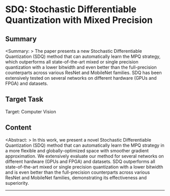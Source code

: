# SDQ: Stochastic Differentiable Quantization with Mixed Precision

## Summary

<Summary: > The paper presents a new Stochastic Differentiable Quantization (SDQ) method that can automatically learn the MPQ strategy, which outperforms all state-of-the-art mixed or single precision quantization with a lower bitwidth and even better than the full-precision counterparts across various ResNet and MobileNet families. SDQ has been extensively tested on several networks on different hardware (GPUs and FPGA) and datasets.


## Target Task

Target: Computer Vision

## Content

<Abstract: > In this work, we present a novel Stochastic Differentiable Quantization (SDQ) method that can automatically learn the MPQ strategy in a more flexible and globally-optimized space with smoother gradient approximation. We extensively evaluate our method for several networks on different hardware (GPUs and FPGA) and datasets. SDQ outperforms all state-of-the-art mixed or single precision quantization with a lower bitwidth and is even better than the full-precision counterparts across various ResNet and MobileNet families, demonstrating its effectiveness and superiority.



---

